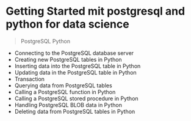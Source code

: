 # Getting Started mit postgresql and python for data science

> PostgreSQL Python
* Connecting to the PostgreSQL database server
* Creating new PostgreSQL tables in Python
* Inserting data into the PostgreSQL table in Python
* Updating data in the PostgreSQL table in Python
* Transaction
* Querying data from PostgreSQL tables
* Calling a PostgreSQL function in Python
* Calling a PostgreSQL stored procedure in Python
* Handling PostgreSQL BLOB data in Python
* Deleting data from PostgreSQL tables in Python
